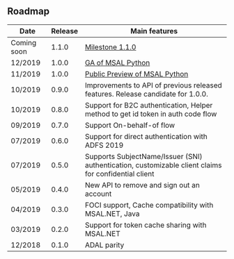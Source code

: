 ## Roadmap

Date | Release | Main features
-----| ------- | ---------|
Coming soon| 1.1.0 |[Milestone 1.1.0](https://github.com/AzureAD/microsoft-authentication-library-for-python/milestone/7)
12/2019 | 1.0.0 | [GA of MSAL Python](https://developer.microsoft.com/en-us/identity/blogs/microsoft-authentication-libraries-for-java-and-python-are-now-generally-available/)
11/2019| 1.0.0 | [Public Preview of MSAL Python](https://github.com/AzureAD/microsoft-authentication-library-for-python/wiki/msal-python-1-release)
10/2019 | 0.9.0 | Improvements to API of previous released features. Release candidate for 1.0.0.
10/2019 | 0.8.0 | Support for B2C authentication, Helper method to get id token in auth code flow
09/2019 | 0.7.0| Support On-behalf-of flow
07/2019 | 0.6.0 | Support for direct authentication with ADFS 2019
07/2019 | 0.5.0 | Supports SubjectName/Issuer (SNI) authentication, customizable client claims for confidential client
05/2019 | 0.4.0 | New API to remove and sign out an account
04/2019 | 0.3.0 | FOCI support, Cache compatibility with MSAL.NET, Java  |
03/2019 | 0.2.0 | Support for token cache sharing with MSAL.NET |
12/2018 | 0.1.0 | ADAL parity
